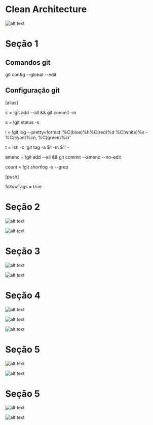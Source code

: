 # Clean Architecture 

![alt text](./docs/clean.png "Clean Architecture")

# Seção 1

## Comandos git
git config --global --edit

## Configuração git
[alias]

c = !git add --all && git commit -m

s = !git status -s

l = !git log --pretty=format:'%C(blue)%h%C(red)%d %C(white)%s - %C(cyan)%cn, %C(green)%cr'

t = !sh -c 'git tag -a $1 -m $1' -

amend = !git add --all && git commit --amend --no-edit

count = !git shortlog -s --grep

[push]

followTags = true

# Seção 2

![alt text](./docs/secao2_topicos.png "Seção 2 - Tópicos")

![alt text](./docs/secao2.png "Seção 2 - Diagrama")

# Seção 3

![alt text](./docs/secao3_topicos.png "Seção 3 - Tópicos")

![alt text](./docs/secao3.png "Seção 3 - Cenários")

# Seção 4

![alt text](./docs/secao4_topicos.png "Seção 4 - Tópicos")

![alt text](./docs/secao4_arc.png "Seção 4 - Diagrama")

![alt text](./docs/secao4.png "Seção 4 - Cenários")

# Seção 5

![alt text](./docs/secao5_topicos.png "Seção 5 - Tópicos")

![alt text](./docs/secao5.png "Seção 5 - Cenários")

# Seção 5

![alt text](./docs/secao6_topicos.png "Seção 6 - Tópicos")

![alt text](./docs/secao6.png "Seção 6 - Diagrama")

